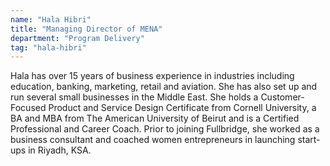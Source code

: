 ```yaml
---
name: "Hala Hibri"
title: "Managing Director of MENA"
department: "Program Delivery"
tag: "hala-hibri"
---
```

Hala has over 15 years of business experience in industries including education, banking, marketing, retail and aviation. She has also set up and run several small businesses in the Middle East. She holds a Customer-Focused Product and Service Design Certificate from Cornell University, a BA and MBA from The American University of Beirut and is a Certified Professional and Career Coach. Prior to joining Fullbridge, she worked as a business consultant and coached women entrepreneurs in launching start-ups in Riyadh, KSA.
